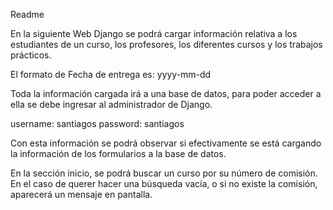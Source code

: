 

Readme

En la siguiente Web Django se podrá cargar información relativa a los estudiantes de un curso, los profesores, los diferentes cursos y los trabajos prácticos.

El formato de Fecha de entrega es: yyyy-mm-dd

Toda la información cargada irá a una base de datos, para poder acceder a ella se debe ingresar al administrador de Django.

username: santiagos
password: santiagos

Con esta información se podrá observar si efectivamente se está cargando la información de los formularios a la base de datos.

En la sección inicio, se podrá buscar un curso por su número de comisión.
En el caso de querer hacer una búsqueda vacía, o si no existe la comisión, aparecerá un mensaje en pantalla.
